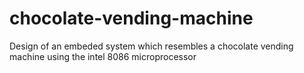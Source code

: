 # chocolate-vending-machine
Design of an embeded system which resembles a chocolate vending machine using the intel 8086 microprocessor
